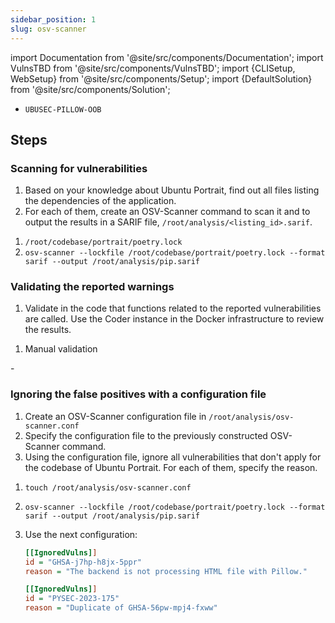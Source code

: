 ```yaml
---
sidebar_position: 1
slug: osv-scanner
---
```


import Documentation from '@site/src/components/Documentation';
import VulnsTBD from '@site/src/components/VulnsTBD';
import {CLISetup, WebSetup} from '@site/src/components/Setup';
import {DefaultSolution} from '@site/src/components/Solution';

<VulnsTBD>

- `UBUSEC-PILLOW-OOB`

</VulnsTBD>

<CLISetup software="OSV-Scanner" profile="static-analysis" container="static-analysers"/>

<WebSetup software="Coder" profile="static-analysis" link="http://127.0.0.1:8002" credentials="ossfortress"/>

<Documentation software="OSV-Scanner" link="https://google.github.io/osv-scanner/"/>

## Steps

### Scanning for vulnerabilities

1. Based on your knowledge about Ubuntu Portrait, find out all files listing the dependencies of the application.
2. For each of them, create an OSV-Scanner command to scan it and to output the results in a SARIF file, `/root/analysis/<listing_id>.sarif`.

<DefaultSolution>

1. `/root/codebase/portrait/poetry.lock`
2. `osv-scanner --lockfile /root/codebase/portrait/poetry.lock --format sarif --output /root/analysis/pip.sarif`

</DefaultSolution>

### Validating the reported warnings

1. Validate in the code that functions related to the reported vulnerabilities are called. Use the Coder instance in the Docker infrastructure to review the results.

<DefaultSolution>

1. Manual validation

</DefaultSolution>-

### Ignoring the false positives with a configuration file

1. Create an OSV-Scanner configuration file in `/root/analysis/osv-scanner.conf`
2. Specify the configuration file to the previously constructed OSV-Scanner command.
3. Using the configuration file, ignore all vulnerabilities that don't apply for the codebase of Ubuntu Portrait. For each of them, specify the reason.

<DefaultSolution>

1. `touch /root/analysis/osv-scanner.conf`
2. `osv-scanner --lockfile /root/codebase/portrait/poetry.lock --format sarif --output /root/analysis/pip.sarif`
3. Use the next configuration:

    ```ini
    [[IgnoredVulns]]
    id = "GHSA-j7hp-h8jx-5ppr"
    reason = "The backend is not processing HTML file with Pillow."

    [[IgnoredVulns]]
    id = "PYSEC-2023-175"
    reason = "Duplicate of GHSA-56pw-mpj4-fxww"
    ```

</DefaultSolution>
